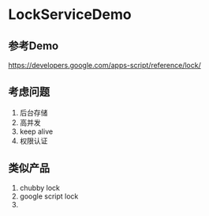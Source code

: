 # LockServiceDemo





## 参考Demo ##

https://developers.google.com/apps-script/reference/lock/




## 考虑问题 ##

1. 后台存储
2. 高并发
3. keep alive
4. 权限认证

## 类似产品 ##

1. chubby lock
2. google script lock
3. 